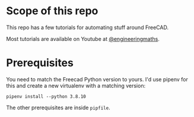 # Scope of this repo

This repo has a few tutorials for automating stuff around FreeCAD.

Most tutorials are available on Youtube at [@engineeringmaths](https://www.youtube.com/@engineeringmaths).


# Prerequisites
You need to match the Freecad Python version to yours. I'd use pipenv for this and create a new virtualenv with a matching version:

```
pipenv install --python 3.8.10  
```

The other prerequisites are inside `pipfile`.